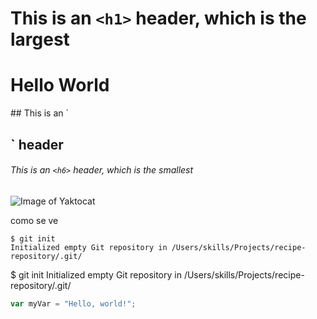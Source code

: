 # This is an `<h1>` header, which is the largest
<h1>Hello World</h1>
## This is an `<h2>` header

###### This is an `<h6>` header, which is the smallest

![Image of Yaktocat](https://octodex.github.com/images/yaktocat.png)

como se ve

```
$ git init
Initialized empty Git repository in /Users/skills/Projects/recipe-repository/.git/
```

$ git init
Initialized empty Git repository in /Users/skills/Projects/recipe-repository/.git/

``` javascript
var myVar = "Hello, world!";
```
